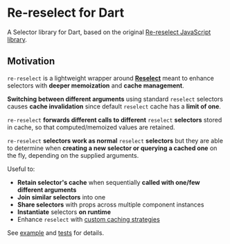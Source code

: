 # Re-reselect for Dart

A Selector library for Dart, based on the original [Re-reselect JavaScript library](https://github.com/toomuchdesign/re-reselect).

## Motivation

`re-reselect` is a lightweight wrapper around **[Reselect](https://github.com/brianegan/reselect_dart)** meant to enhance selectors with **deeper memoization** and **cache management**.

**Switching between different arguments** using standard `reselect` selectors causes **cache invalidation** since default `reselect` cache has a **limit of one**.

`re-reselect` **forwards different calls to different** `reselect` **selectors** stored in cache, so that computed/memoized values are retained.

`re-reselect` **selectors work as normal** `reselect` **selectors** but they are able to determine when **creating a new selector or querying a cached one** on the fly, depending on the supplied arguments.

Useful to:

- **Retain selector's cache** when sequentially **called with one/few different arguments**
- **Join similar selectors** into one
- **Share selectors** with props across multiple component instances
- **Instantiate** selectors **on runtime**
- Enhance `reselect` with [custom caching strategies](https://github.com/wrike/re-reselect/tree/master/lib/cache)

See [example](https://pub.dev/packages/re_reselect#-example-tab-) and [tests](https://github.com/wrike/re-reselect/tree/master/test) for details.